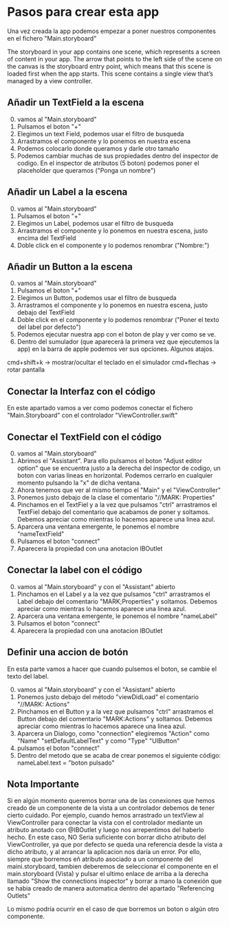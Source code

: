 # Pasos para crear esta app

Una vez creada la app podemos empezar a poner nuestros componentes en el fichero "Main.storyboard"

The storyboard in your app contains one scene, which represents a screen of content in your app. The arrow that points to the left side of the scene on the canvas is the storyboard entry point, which means that this scene is loaded first when the app starts. This scene contains a single view that’s managed by a view controller. 

## Añadir un TextField a la escena

0. vamos al "Main.storyboard"
1. Pulsamos el boton "+"
2. Elegimos un text Field, podemos usar el filtro de busqueda
3. Arrastramos el componente y lo ponemos en nuestra escena
4. Podemos colocarlo donde queramos y darle otro tamaño
5. Podemos cambiar muchas de sus propiedades dentro del inspector
de codigo. En el inspector de atributos (5 boton) podemos poner el placeholder que queramos ("Ponga un nombre")

## Añadir un Label a la escena

0. vamos al "Main.storyboard"
1. Pulsamos el boton "+"
2. Elegimos un Label, podemos usar el filtro de busqueda
3. Arrastramos el componente y lo ponemos en nuestra escena, justo encima
del TextField
4. Doble click en el componente y lo podemos renombrar ("Nombre:")

## Añadir un Button a la escena

0. vamos al "Main.storyboard"
1. Pulsamos el boton "+"
2. Elegimos un Button, podemos usar el filtro de busqueda
3. Arrastramos el componente y lo ponemos en nuestra escena, justo debajo
del TextField
4. Doble click en el componente y lo podemos renombrar ("Poner el texto del label por defecto")
5. Podemos ejecutar nuestra app con el boton de play y ver como se ve.
6. Dentro del sumulador (que aparecerá la primera vez que ejecutemos la app) en la barra de apple podemos ver sus opciones. Algunos atajos.

cmd+shift+k -> mostrar/ocultar el teclado en el simulador
cmd+flechas -> rotar pantalla

## Conectar la Interfaz con el código

En este apartado vamos a ver como podemos conectar el fichero "Main.Storyboard" con el controlador "ViewController.swift"

## Conectar el TextField con el código

0. vamos al "Main.storyboard"
1. Abrimos el "Assistant". Para ello pulsamos el boton "Adjust editor option" que se encuentra justo a la derecha del inspector de codigo, un boton con varias lineas en horizontal. Podemos cerrarlo en cualquier momento pulsando la "x" de dicha ventana.
2. Ahora tenemos que ver al mismo tiempo el "Main" y el "ViewController"
3. Ponemos justo debajo de la clase el comentario "//MARK: Properties"
4. Pinchamos en el TextFiel y a la vez que pulsamos "ctrl" arrastramos el TextFiel debajo del comentario que acabamos de poner y soltamos. Debemos apreciar como mientras lo hacemos aparece una linea azul.
5. Aparcera una ventana emergente, le ponemos el nombre "nameTextField"
6. Pulsamos el boton "connect"
7. Aparecera la propiedad con una anotacion IBOutlet

## Conectar la label con el código

0. vamos al "Main.storyboard" y con el "Assistant" abierto
1. Pinchamos en el Label y a la vez que pulsamos "ctrl" arrastramos el Label debajo del comentario "MARK;Properties" y soltamos. Debemos apreciar como mientras lo hacemos aparece una linea azul.
2. Aparcera una ventana emergente, le ponemos el nombre "nameLabel"
3. Pulsamos el boton "connect"
4. Aparecera la propiedad con una anotacion IBOutlet

## Definir una accion de botón

En esta parte vamos a hacer que cuando pulsemos el boton, se cambie
el texto del label.

0. vamos al "Main.storyboard" y con el "Assistant" abierto
1. Ponemos justo debajo del método "viewDidLoad" el comentario "//MARK: Actions"
2. Pinchamos en el Button y a la vez que pulsamos "ctrl" arrastramos el Button debajo del comentario "MARK:Actions" y soltamos. Debemos apreciar como mientras lo hacemos aparece una linea azul.
3. Aparcera un Dialogo, como "connection" elegiremos "Action" como "Name" "setDefaultLabelText" y como "Type" "UIButton"
4. pulsamos el boton "connect"
5. Dentro del metodo que se acaba de crear ponemos el siguiente código:
        nameLabel.text = "boton pulsado"
        
## Nota Importante

Si en algún momento queremos borrar una de las conexiones que hemos creado de un componente de la vista a un controlador debemos de tener cierto cuidado. Por ejemplo, cuando hemos arrastrado un textView al ViewController para conectar la vista con el controlador mediante un atributo anotado con @IBOutlet y luego nos arrepentimos del haberlo hecho. En este caso, NO Seria suficiente con borrar dicho atributo del ViewController, ya que por defecto se queda una referencia desde la vista a dicho atributo, y al arrancar la aplicacion nos daría un error. Por ello, siempre que borremos eñ atributo asociado a un componente del maini.storyboard, tambien deberemos de seleccionar el componente en el main.storyboard (Vista) y pulsar el ultimo enlace de arriba a la derecha llamado "Show the connections inspector" y borrar a mano la conexión que se habia creado de manera automatica dentro del apartado "Referencing Outlets"

Lo mismo podría ocurrir en el caso de que borremos un boton o algún otro componente.
